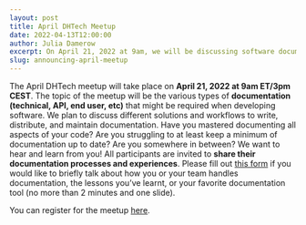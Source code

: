 ```yaml
---
layout: post
title: April DHTech Meetup
date: 2022-04-13T12:00:00
author: Julia Damerow
excerpt: On April 21, 2022 at 9am, we will be discussing software documentation (technical, API, end user, etc). Come join us!
slug: announcing-april-meetup
---
```

The April DHTech meetup will take place on **April 21, 2022 at 9am ET/3pm CEST**. The topic of the meetup will be the various types of **documentation (technical, API, end user, etc)** that might be required when developing software. We plan to discuss different solutions and workflows to write, distribute, and maintain documentation. Have you mastered documenting all aspects of your code? Are you struggling to at least keep a minimum of documentation up to date? Are you somewhere in between? We want to hear and learn from you! All participants are invited to **share their documentation processes and experiences**. Please fill out [this form](https://forms.gle/XowNEod5mzMpsQnB6) if you would like to briefly talk about how you or your team handles documentation, the lessons you’ve learnt, or your favorite documentation tool (no more than 2 minutes and one slide).

You can register for the meetup [here](https://asu.zoom.us/meeting/register/tZEsc-6qpzgoH93OXGXJExrwCtSdUks2EEuM).
